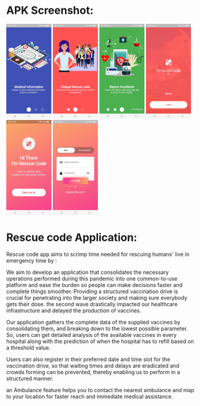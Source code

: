 # APK Screenshot:
<img src="ImagesReadme/1.jpeg" width="120"></img>
<img src="ImagesReadme/2.jpeg" width="120"></img>
<img src="ImagesReadme/3.jpeg" width="120"></img>
<img src="ImagesReadme/4.jpeg" width="120"></img>
<img src="ImagesReadme/5.jpeg" width="120"></img>
<img src="ImagesReadme/6.jpeg" width="120"></img>

# Rescue code Application:
<p>
Rescue code app aims to scrimp time needed for rescuing humans' live in emergency time by :

We aim to develop an application that consolidates the necessary operations performed during this  pandemic into one common-to-use platform and ease the burden so people can make decisions faster and  complete things smoother. Providing a structured vaccination drive is crucial for penetrating into the larger society and making sure everybody gets their dose. the second wave drastically impacted our healthcare infrastructure and delayed the production of vaccines. 

Our application gathers the complete data of the supplied vaccines by consolidating them, and breaking down to the lowest possible parameter. So, users can get detailed analysis of the available vaccines in every hospital along with the prediction of when the hospital has to refill based on a threshold value.

Users can also register in their preferred date and time slot for the vaccination drive, so that waiting times and delays are eradicated and crowds forming can be prevented, thereby enabling us to perform in a structured manner. 

an Ambulance feature helps you to contact the nearest ambulance and map to your location for faster reach and immediate medical assistance.
</p>






 
